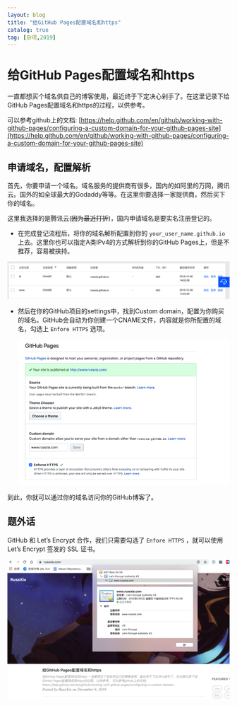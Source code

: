 ```yaml
---
layout: blog
title: "给GitHub Pages配置域名和https"
catalog: true
tag: [杂项,2019]
---
```


# 给GitHub Pages配置域名和https

一直都想买个域名供自己的博客使用，最近终于下定决心剁手了。在这里记录下给GitHub Pages配置域名和https的过程，以供参考。

可以参考github上的文档: [https://help.github.com/en/github/working-with-github-pages/configuring-a-custom-domain-for-your-github-pages-site](https://help.github.com/en/github/working-with-github-pages/configuring-a-custom-domain-for-your-github-pages-site)



## 申请域名，配置解析

首先，你要申请一个域名。域名服务的提供商有很多，国内的如阿里的万网，腾讯云。国外的如全球最大的Godaddy等等。在这里你要选择一家提供商，然后买下你的域名。

这里我选择的是腾讯云(<del>因为最近打折</del>)，国内申请域名是要实名注册登记的。

+ 在完成登记流程后，将你的域名解析配置到你的 `your_user_name.github.io` 上去。这里你也可以指定A类IPv4的方式解析到你的GitHub Pages上，但是不推荐，容易被挟持。

![image-20191206145549136](https://raw.githubusercontent.com/RussXia/RussXia.github.io/master/_pic/domain_cloud_setting.png)

+ 然后在你的GitHub项目的settings中，找到Custom domain，配置为你购买的域名。GitHub会自动为你创建一个CNAME文件，内容就是你所配置的域名，勾选上 `Enfore HTTPS` 选项。

  ![image-20191206145943688](https://raw.githubusercontent.com/RussXia/RussXia.github.io/master/_pic/domain_github_setting.png)

到此，你就可以通过你的域名访问你的GitHub博客了。

## 题外话

GitHub 和 Let’s Encrypt 合作，我们只需要勾选了 `Enfore HTTPS` ，就可以使用 Let’s Encrypt 签发的 SSL 证书。

![image-20191206150559273](https://raw.githubusercontent.com/RussXia/RussXia.github.io/master/_pic/domain_https_setting.png)